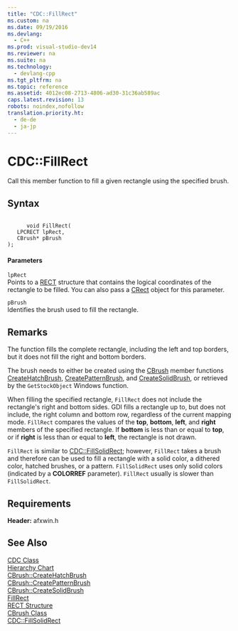 ```yaml
---
title: "CDC::FillRect"
ms.custom: na
ms.date: 09/19/2016
ms.devlang: 
  - C++
ms.prod: visual-studio-dev14
ms.reviewer: na
ms.suite: na
ms.technology: 
  - devlang-cpp
ms.tgt_pltfrm: na
ms.topic: reference
ms.assetid: 4012ec08-2713-4806-ad30-31c36ab589ac
caps.latest.revision: 13
robots: noindex,nofollow
translation.priority.ht: 
  - de-de
  - ja-jp
---
```

# CDC::FillRect
Call this member function to fill a given rectangle using the specified brush.  
  
## Syntax  
  
```  
  
      void FillRect(  
   LPCRECT lpRect,  
   CBrush* pBrush   
);  
```  
  
#### Parameters  
 `lpRect`  
 Points to a [RECT](../vs140/RECT-Structure.md) structure that contains the logical coordinates of the rectangle to be filled. You can also pass a [CRect](../vs140/CRect-Class.md) object for this parameter.  
  
 `pBrush`  
 Identifies the brush used to fill the rectangle.  
  
## Remarks  
 The function fills the complete rectangle, including the left and top borders, but it does not fill the right and bottom borders.  
  
 The brush needs to either be created using the [CBrush](../vs140/CBrush-Class.md) member functions [CreateHatchBrush](../vs140/CBrush--CreateHatchBrush.md), [CreatePatternBrush](../vs140/CBrush--CreatePatternBrush.md), and [CreateSolidBrush](../vs140/CBrush--CreateSolidBrush.md), or retrieved by the `GetStockObject` Windows function.  
  
 When filling the specified rectangle, `FillRect` does not include the rectangle's right and bottom sides. GDI fills a rectangle up to, but does not include, the right column and bottom row, regardless of the current mapping mode. `FillRect` compares the values of the **top**, **bottom**, **left**, and **right** members of the specified rectangle. If **bottom** is less than or equal to **top**, or if **right** is less than or equal to **left**, the rectangle is not drawn.  
  
 `FillRect` is similar to [CDC::FillSolidRect](../vs140/CDC--FillSolidRect.md); however, `FillRect` takes a brush and therefore can be used to fill a rectangle with a solid color, a dithered color, hatched brushes, or a pattern. `FillSolidRect` uses only solid colors (indicated by a **COLORREF** parameter). `FillRect` usually is slower than `FillSolidRect`.  
  
## Requirements  
 **Header:** afxwin.h  
  
## See Also  
 [CDC Class](../vs140/CDC-Class.md)   
 [Hierarchy Chart](../vs140/Hierarchy-Chart.md)   
 [CBrush::CreateHatchBrush](../vs140/CBrush--CreateHatchBrush.md)   
 [CBrush::CreatePatternBrush](../vs140/CBrush--CreatePatternBrush.md)   
 [CBrush::CreateSolidBrush](../vs140/CBrush--CreateSolidBrush.md)   
 [FillRect](http://msdn.microsoft.com/library/windows/desktop/dd162719)   
 [RECT Structure](../vs140/RECT-Structure.md)   
 [CBrush Class](../vs140/CBrush-Class.md)   
 [CDC::FillSolidRect](../vs140/CDC--FillSolidRect.md)